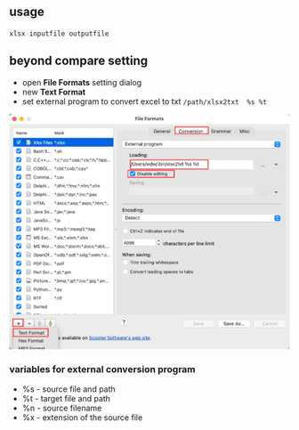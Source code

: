 ## usage 

    xlsx inputfile outputfile

## beyond compare setting

* open **File Formats** setting dialog
* new **Text Format**
* set external program to convert excel to txt
  `/path/xlsx2txt  %s %t`



![setting](docs/bc_setting.png)

### variables for external conversion program

* %s - source file and path
* %t - target file and path
* %n - source filename
* %x - extension of the source file

    
